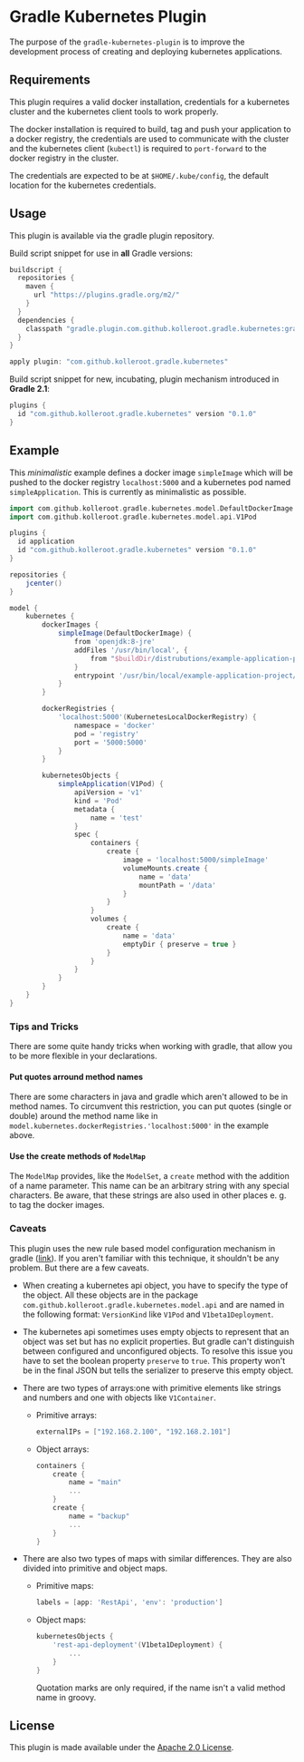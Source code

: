 Gradle Kubernetes Plugin
========================

The purpose of the `gradle-kubernetes-plugin` is to improve the development
process of creating and deploying kubernetes applications.

## Requirements
This plugin requires a valid docker installation, credentials for a kubernetes
cluster and the kubernetes client tools to work properly.

The docker installation is required to build, tag and push your application
to a docker registry, the credentials are used to communicate with the cluster
and the kubernetes client (`kubectl`) is required to `port-forward` to the
docker registry in the cluster.

The credentials are expected to be at `$HOME/.kube/config`, the default
location for the kubernetes credentials.

## Usage
This plugin is available via the gradle plugin repository.

Build script snippet for use in **all** Gradle versions:

```groovy
buildscript {
  repositories {
    maven {
      url "https://plugins.gradle.org/m2/"
    }
  }
  dependencies {
    classpath "gradle.plugin.com.github.kolleroot.gradle.kubernetes:gradle-kubernetes-plugin:0.1.0"
  }
}

apply plugin: "com.github.kolleroot.gradle.kubernetes"
```

Build script snippet for new, incubating, plugin mechanism introduced in **Gradle 2.1**:

```groovy
plugins {
  id "com.github.kolleroot.gradle.kubernetes" version "0.1.0"
}
```

## Example

This _minimalistic_ example defines a docker image `simpleImage` which will be
pushed to the docker registry `localhost:5000` and a kubernetes pod named
`simpleApplication`. This is currently as minimalistic as possible.

```groovy
import com.github.kolleroot.gradle.kubernetes.model.DefaultDockerImage
import com.github.kolleroot.gradle.kubernetes.model.api.V1Pod

plugins {
  id application
  id "com.github.kolleroot.gradle.kubernetes" version "0.1.0"
}

repositories {
    jcenter()
}

model {
    kubernetes {
        dockerImages {
            simpleImage(DefaultDockerImage) {
                from 'openjdk:8-jre'
                addFiles '/usr/bin/local', {
                    from "$buildDir/distrubutions/example-application-project-1.0.zip"
                }
                entrypoint '/usr/bin/local/example-application-project/bin/example-application-project'
            }
        }

        dockerRegistries {
            'localhost:5000'(KubernetesLocalDockerRegistry) {
                namespace = 'docker'
                pod = 'registry'
                port = '5000:5000'
            }
        }

        kubernetesObjects {
            simpleApplication(V1Pod) {
                apiVersion = 'v1'
                kind = 'Pod'
                metadata {
                    name = 'test'
                }
                spec {
                    containers {
                        create {
                            image = 'localhost:5000/simpleImage'
                            volumeMounts.create {
                                name = 'data'
                                mountPath = '/data'
                            }
                        }
                    }
                    volumes {
                        create {
                            name = 'data'
                            emptyDir { preserve = true }
                        }
                    }
                }
            }
        }
    }
}
```

### Tips and Tricks
There are some quite handy tricks when working with gradle, that allow you to
be more flexible in your declarations.

#### Put quotes arround method names
There are some characters in java and gradle which aren't allowed to be in
method names. To circumvent this restriction, you can put quotes (single or
double) around the method name like in `model.kubernetes.dockerRegistries.'localhost:5000'`
in the example above.

#### Use the create methods of `ModelMap`
The `ModelMap` provides, like the `ModelSet`, a `create` method with the
addition of a name parameter. This name can be an arbitrary string with any
special characters. Be aware, that these strings are also used in other places
e. g. to tag the docker images.


### Caveats
This plugin uses the new rule based model configuration mechanism in gradle
([link](https://docs.gradle.org/current/userguide/software_model.html)). If
you aren't familiar with this technique, it shouldn't be any problem. But
there are a few caveats.

* When creating a kubernetes api object, you have to specify the type of the
  object. All these objects are in the package `com.github.kolleroot.gradle.kubernetes.model.api`
  and are named in the following format: `VersionKind` like `V1Pod` and
  `V1beta1Deployment`.

* The kubernetes api sometimes uses empty objects to represent that an object
  was set but has no explicit properties. But gradle can't distinguish between
  configured and unconfigured objects. To resolve this issue you have to set
  the boolean property `preserve` to `true`. This property won't be in the
  final JSON but tells the serializer to preserve this empty object.

* There are two types of arrays:one with primitive elements like strings and
  numbers and one with objects like `V1Container`.
  
    * Primitive arrays:
    
        ```groovy
        externalIPs = ["192.168.2.100", "192.168.2.101"]
        ```
  
    * Object arrays:
    
        ```groovy
        containers {
            create {
                name = "main"
                ...
            }
            create {
                name = "backup"
                ...
            }
        }
        ```
* There are also two types of maps with similar differences. They are also
divided into primitive and object maps.
    * Primitive maps:
    
        ```groovy
        labels = [app: 'RestApi', 'env': 'production']
        ```
    
    * Object maps:
    
        ```groovy
        kubernetesObjects {
            'rest-api-deployment'(V1beta1Deployment) {
                ...
            }
        }
        ```
        
        Quotation marks are only required, if the name isn't a valid method
        name in groovy.

## License

This plugin is made available under the
[Apache 2.0 License](http://www.apache.org/licenses/LICENSE-2.0).

